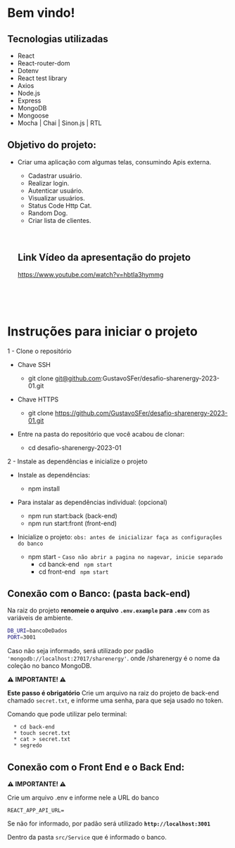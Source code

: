 # Bem vindo!

## Tecnologias utilizadas
- React
- React-router-dom
- Dotenv
- React test library
- Axios
- Node.js
- Express
- MongoDB
- Mongoose
- Mocha | Chai | Sinon.js | RTL

## Objetivo do projeto:
  * Criar uma aplicação com algumas telas, consumindo Apis externa.
  
    <ul>
      <li>Cadastrar usuário.</li>
      <li>Realizar login.</li>
      <li>Autenticar usuário.</li>
      <li>Visualizar usuários.</li>
      <li>Status Code Http Cat.</li>
      <li>Random Dog.</li>
      <li>Criar lista de clientes.</li>
    </ul>
    <br><br>
    
    ## Link Vídeo da apresentação do projeto
    <a href="https://www.youtube.com/watch?v=hbtIa3hymmg">
    https://www.youtube.com/watch?v=hbtIa3hymmg
    </a>
<br><br><br>

# Instruções para iniciar o projeto
  1 - Clone o repositório
  * Chave SSH
    * git clone git@github.com:GustavoSFer/desafio-sharenergy-2023-01.git

  * Chave HTTPS
    * git clone https://github.com/GustavoSFer/desafio-sharenergy-2023-01.git

  * Entre na pasta do repositório que você acabou de clonar:
    * cd desafio-sharenergy-2023-01


2 - Instale as dependências e inicialize o projeto
  * Instale as dependências:
    * npm install
  * Para instalar as dependências individual: (opcional)
    * npm run start:back (back-end)
    * npm run start:front (front-end)
  
  * Inicialize o projeto: `obs: antes de inicializar faça as configurações do banco`
    * npm start - `Caso não abrir a pagina no nagevar, inicie separado`
      * cd banck-end 
      ``` npm start```
      * cd front-end 
      ``` npm start```

## Conexão com o Banco: (pasta back-end)
Na raiz do projeto **renomeie o arquivo `.env.example` para `.env`** com as variáveis de ambiente.

```sh
DB_URI=bancoDeDados
PORT=3001
```

Caso não seja informado, será utilizado por padão `'mongodb://localhost:27017/sharenergy'`.
onde /sharenergy é o nome da coleção no banco MongoDB.

**⚠️ IMPORTANTE! ⚠️**


**Este passo é obrigatório**
Crie um arquivo na raiz do projeto de back-end chamado `secret.txt`, e informe uma senha, para que seja usado no token.

Comando que pode utilizar pelo terminal:
```
  * cd back-end
  * touch secret.txt
  * cat > secret.txt
  * segredo
```

## Conexão com o Front End e o Back End:

**⚠️ IMPORTANTE! ⚠️**

Crie um arquivo .env e informe nele a URL do banco 
```
REACT_APP_API_URL=
```
Se não for informado, por padão será utilizado
**`http://localhost:3001`** 

Dentro da pasta `src/Service` que é informado o banco.


<br>
<br>